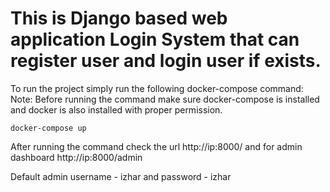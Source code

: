 # This is Django based web application Login System that can register user and login user if exists.

To run the project simply run the following docker-compose command:
Note: Before running the command make sure docker-compose is installed and docker is also installed with proper permission.

```
docker-compose up
```

After running the command check the url http://ip:8000/ and for admin dashboard http://ip:8000/admin

Default admin username - izhar and password - izhar
